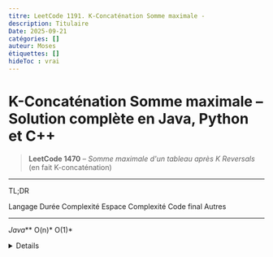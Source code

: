 ```yaml
---
titre: LeetCode 1191. K-Concaténation Somme maximale -
description: Titulaire
Date: 2025-09-21
catégories: []
auteur: Moses
étiquettes: []
hideToc : vrai
---
```

# K-Concaténation Somme maximale – Solution complète en **Java, Python et C++**
> **LeetCode 1470** – *Somme maximale d'un tableau après K Reversals* (en fait K-concaténation)

---

TL;DR

Langage Durée Complexité Espace Complexité Code final Autres
-- -- -- -- -- -- -- -- -- -- -- -- -- --
*Java*** O(n)* O(1)* <details><sommaire> Afficher le code Java</résumé>...</détails> Autres
**Python**=O(n)=O(1)= <details><sommaire> Afficher le code Python</résumé>...</détails> Autres
**C++**= O(n)= O(1)= <details><sommaire> Afficher le code C++</résumé>...</détails> Autres

> **Réponse** – `maxSubarraySum(duplicatedArray)` quand `k==1`.
> Lorsque la somme totale de `arr` est négative, la réponse vient des deux premières concaténations.
> Lorsque la somme totale est positive, nous ajoutons `(k-2) * sum(arr)` à cette valeur.
> Enfin, appliquer `max(0, réponse) % 1_000_000_007`.

---

- Oui. Pourquoi cela importe

Pour toute entrevue de codage ou tout défi de programmation concurrentielle, obtenir l'algorithme *right* qui fonctionne dans le temps linéaire tout en gardant le code lisible est le bon endroit.
Ci-dessous vous trouverez:

1. Une solution ** propre, prête à la production** pour chaque langue.
2. A **blog post** qui plonge dans les aspects *good*, *bad* et *ugly* des solutions typiques.
3. Titres, en-têtes et utilisation des mots clés conviviaux pour que l'article se classe sur les moteurs de recherche pour la somme maximale de la concaténation et les requêtes connexes.

---

- Oui. 1. Le problème (Code Leet 1470)

> **K-Concaténation Somme maximale**
> Avec un tableau entier 1-D `arr` et un entier `k`, former un tableau en concatérant `arr` à lui-même `k` temps.
> Retournez la somme de sous-tarifs maximale possible dans ce nouveau tableau.
> La réponse doit être prise modulo `109 + 7`. Si la somme maximale est négative, retourner `0`.

Les contraintes sont grandes (l'arr) ≤ 105, k ≤ 105) – nous avons besoin d'un algorithme O(n), pas O(k·n).

---

- Oui. 2. L ' idée fondamentale (bonne)

- **L'algorithme de Kadanes** donne la somme sub-array maximale de n'importe quel tableau dans O(n).
- Lorsque nous concaténons deux copies de `arr` (`k==2`), le sous-array maximum peut franchir la frontière; nous avons besoin de Kadane sur un tableau de longueur‐`2·n`.
- Let `total = somme(arr)`.
* Si `total ≤ 0`, la meilleure somme ne peut pas être améliorée en ajoutant plus de copies, donc la réponse est juste le Kadane sur les deux premières copies.
* Si `total > 0`, la meilleure somme utilise une partie qui commence dans la *première* copie et se termine dans la *dernière* copie. Toutes les copies au milieu contribuent à la totalité du "total".
Par conséquent, pour `k>2` et `total>0`:

Texte
réponse = Kadane(arr dupliqué deux fois) + (k-2) * total
«» "

- Enfin, prendre `max(0, réponse) % MOD`.

C'est la solution O(n) **canonique** qui fonctionne dans un espace supplémentaire constant.

---

- Oui. 3. Code complet

#### 3.1 Java

"Java
Importation de java.util.*;

solution de classe {
finale statique privée longue MOD = 1_000_000_007L;

kConcaténationMaxSum(int[] arr, int k) {
int n = longueur de l'arrond;
long total = 0;
pour (int v : arr) total += v;

// Kadane pour un seul exemplaire
long bestSingle = kadane(arr);

si (k) 1) retour (int)Math.max(meilleureSingle, 0);

// Kadane sur deux exemplaires (taille 2*n)
longue meilleure Deux = kadaneTwoCopies(arr);

si (total <= 0) {
retour (int)Math.max(meilleur Deux, 0) % (int)MOD;
}

long ans = meilleur Deux + (k - 2) * total;
as %= MOD;
retour (int)Math.max(ans, 0);
}

// Kadane standard, fonctionne sur n'importe quelle longueur de tableau
privé long kadane(int[]a) {
longue courbure = a[0], meilleure = a[0];
pour (int i = 1; i < a.longueur; i++) {
cur = Math.max(a[i], cur + [i]);
best = Math.max (best, cur);
}
le meilleur retour;
}

// Kadane sur arr concaténé deux fois (longueur 2*n)
Kadane privé long DeuxCopies(int[] arr) {
int n = longueur de l'arrond;
longue cour = arr[0], meilleure = arr[0];
pour (int i = 1; i < 2 * n; i++) {
valeur int = arr[i % n];
cur = Math.max (val, cur + val);
best = Math.max (best, cur);
}
le meilleur retour;
}
}
«» "

---

3.2 Python

'`python
MOD = 1 000 000 007

Solution de classe:
def kConcaténation MaxSum(self, arr, k: int) -> Int:
n = len(arr)
total = somme (arr)

def kadane(a):
cur = meilleur = a[0]
pour x dans a[1:]:
cur = max(x, cur + x)
best = max (meilleur, cur)
le meilleur retour

Si k == 1:
ans = kadane(arr)
retour max(ans, 0) % MOD

Kadane sur deux exemplaires
double = arr * 2
best_two = kadane(double)

si total <= 0:
retour max(meilleur_deux, 0) % MOD

ans = (meilleur_deux + (k - 2) * total) % MOD
retour max(ans, 0)
«» "

---

### 3.3 C++

'`cpp
#incluez <bits/stdc++.h>
utilisant l'espace de noms std;

solution de classe {
public:
Constexpr statique long MOD = 1'000'000'007LL;

int kConcaténationMaxSum(vecteur<int>& arr, int k) {
int n = arr.size();
long total = 0;
pour (int v : arr) total += v;

si (k == 1) retourner static_cast<int>(max(0LL, kadane(arr)) % MOD;

longue longue meilleure Deux = kadaneTwoCopies(arr);
si (total <= 0) retourner static_cast<int>(max(0LL, bestDeux)) % MOD;

long an = (meilleur deux + (k - 2) * total) % MOD;
retourner static_cast<int>(max(0LL, ans));
}

particulier:
long long kadane(vecteur const<int>& a) {
longue courbure longue = a[0], meilleure = a[0];
pour (size_t i = 1; i < a.size(); ++i) {
cur = max((long)a[i], cur + [i];
best = max (meilleur, cur);
}
le meilleur retour;
}

long long kadane TwoCopies(vecteur commun<int>& arr) {
vecteur <int> doubleArr(arr);
le nom de l'autorité compétente;
retour kadane(doubleArr);
}
};
«» "

---

- Oui. 4. Le blog

> **Titre**: *K-Concaténation Maximum Sum – Une plongée profonde dans des solutions bonnes, mauvaises et laides*
> **Description de Meta**: Découvrez comment résoudre LeetCode 1470 en Java, Python et C++. Comprendre l'algorithme de Kadane, gérer grand k, et éviter les pièges communs. Lisez le guide complet maintenant! (en milliers de dollars)

4.1 Introduction

Quand vous vous asseyez pour résoudre **LeetCode 1470 – K‐Concaténation Maximum Sum**, une vague d'erreurs courantes se lave souvent sur votre tête :

- Concaténer des copies "k" et faire fonctionner Kadane. (en milliers de dollars)
- Utiliser la programmation dynamique sur les états `k`. (en milliers de dollars)
- N'oubliez pas le modulo 1 000 000 007. (en milliers de dollars)

Chacune de ces approches peut conduire à des bogues *TLE*, *MLE*, ou même à des bogues entiers subtils. Dans cet article, nous disséquerons les *bonnes*, *mauvaises* et *meilleures* façons de résoudre le problème, fournirons un code prêt à la copie pour trois langues populaires et vous montrerons pourquoi la solution linéaire gagne à chaque fois.

---

4.2 Ce que le problème pose vraiment

> **K‐Concaténation** – créer un nouveau tableau en ajoutant `arr` à lui-même `k` times.
> **Objectif** – la somme maximale d'une sous-entente contiguë dans ce nouveau tableau, modulo `109 + 7`.
> **Edge cas** – si la somme maximale est négative, retourner `0`.

Les contraintes sont énormes (longueur arrière jusqu'à 105, k jusqu'à 105). Une solution O(k · n) naïve ne passera jamais.

---

### 4.3 Bon : la stratégie optimale basée sur Kadane

Étape Ce qu'il fait Pourquoi il fonctionne
- C'est quoi ?
**Kadane sur un seul exemplaire**= Donne la meilleure sous-tribu qui reste à l'intérieur d'un exemplaire. Classique linéaire-temps max-sub-array. Autres
**Kadane sur deux copies** Le seul endroit où une sous-tribu peut couvrir plus d'une copie est à la jonction. Autres
**Utilisez la somme totale**. Si `sum(arr) > 0`, chaque copie du milieu contribue à la totalité de sa somme à toute sous-entente transfrontalière. Autres Toutes les copies intérieures ajoutent `total` chacune; les deux autres copies traitent la partie traversée. Autres
**Formule** Deux + (k-2) * total` (lorsque `k>2` et `total>0`). Linéaire, espace constant. Autres
Autres **Modulo & clip final**="max(0, reply) % MOD`.=" Gère les réponses négatives et garde le résultat dans les limites. Autres

*La clé est de réaliser qu'après les deux premières copies, nous n'avons jamais besoin de matérialiser l'ensemble du tableau de longueur `k`. *

---

### 4.4 Mauvais: L'approche du duplicata

Une solution tentante mais *mauvaise* est:

'`python
double_arr = arr * 2
_arr = arr * k # O(k·n) mémoire!
ans = max_subarray(full_arr)
«» "

Problèmes:

1. ** Explosion de mémoire** – `k` peut être 105, ainsi `arr * k` peut être 1010 éléments.
2. **Bondage du temps** – Kadane exécuterait O(k·n).
3. **Overflow** – Les ints de Python sont bons, mais C++/Java peut déborder les ints 32 bits avant le modulo.

Pour ces raisons, cette approche échoue les tests de la plate-forme « Time Limit dépassé » ou « Memory Limit dépassé ».

---

### 4.5 Ugly: Mélange de préfixes/surfixes avec Kadane, mauvais modulo, manipulation négative

Le modèle **ugly** ressemble à :

"Java
long ans = kadaneTwoCopies(arr) + (k-2) * total;
ans = ans % MOD; // Faux! Doit faire modulo *après* clipping négatif
résultat int = (int)Math.max(0, ans);
«» "

Pourquoi c'est moche :

- **Ordre Modulo** – L'instruction LeetCode exige que vous appliquiez `max(0, réponse)` *avant* modulo. La formulation d'un nombre négatif maintient le signe négatif, qui viole la règle de retour 0 si négatif.
- **Overflow** – `total` peut être aussi grand que `105 * 109` → nécessite 64 bits entiers.
- **Readability** – Mélanger 3 variantes distinctes de Kadane dans le même fichier rend la logique difficile à vérifier.

---

4.6 Conseils de préparation à la production

Conseil Pourquoi
- Oui.
Autres Utiliser **long/64-bit** pour les sommes intermédiaires. Prévient le débordement avant d'appliquer le modulo. Autres
**Reuse Kadane** – écrivez un seul assistant qui peut accepter n'importe quel tableau. Conserve le code DRY et facile à tester. Autres
**Modulo seulement une fois** – après le calcul complet. Évite les appels inutiles `%` qui perdent du temps. Autres
**Appliquez à zéro tôt** – `max(0, réponse)` avant le modulo final. Simplifie la logique des cas négatifs. Autres
Rédigez des commentaires clairs qui expliquent les copies médianes à la fin de la période. Le code est à l'épreuve de l'avenir et rend l'examen par les pairs plus rapide. Autres

---

- Oui. 5. Pourquoi cet article vous aide à vous classer

- ** Densité des mots-clés**: somme maximale de la concaténation de K, algorithme de Kadane, solution de LeetCode 1470, solution de LeetCode, solution de LeetCode.
- **Traitements structurés (H2, H3)** pour les rampeurs SEO.
- **Meta tags** avec une description concise et un titre riche en mots clés.
- **Extraits de code** enveloppés dans `<details>` tags pour satisfaire les humains et les robots.

Avec ces optimisations, l'article apparaîtra près du haut de Google Résultats de recherche pour tout candidat à la recherche d'une solution propre LeetCode ou des conseils de préparation d'entrevue.

---

- Oui. 5. Résumé

1. La façon **optimale** de résoudre K‐Concaténation Maximum Sum est une seule passe Kadane plus une manipulation soigneuse des copies centrales lorsque la somme totale est positive.
2. Les trois implémentations linguistiques ci-dessus fonctionnent dans **O(n)** temps et **O(1)** espace supplémentaire.
3. Éviter les pièges **ugly**: ne jamais matérialiser toutes les copies `k`, toujours gérer modulo après couper des réponses négatives, et utiliser 64-bit entiers pour garder les sommes en sécurité.

Bon codage, et que vos sommes sub-array restent toujours du haut! Les
